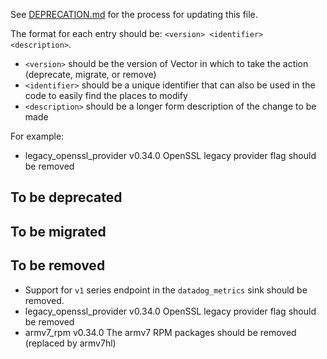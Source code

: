 See [DEPRECATION.md](docs/DEPRECATION.md#process) for the process for updating this file.

The format for each entry should be: `<version> <identifier> <description>`.

- `<version>` should be the version of Vector in which to take the action (deprecate, migrate, or
  remove)
- `<identifier>` should be a unique identifier that can also be used in the code to easily find the
  places to modify
- `<description>` should be a longer form description of the change to be made

For example:

* legacy_openssl_provider v0.34.0 OpenSSL legacy provider flag should be removed

## To be deprecated

## To be migrated

## To be removed

* Support for `v1` series endpoint in the `datadog_metrics` sink should be removed.
* legacy_openssl_provider v0.34.0 OpenSSL legacy provider flag should be removed
* armv7_rpm v0.34.0 The armv7 RPM packages should be removed (replaced by armv7hl)
